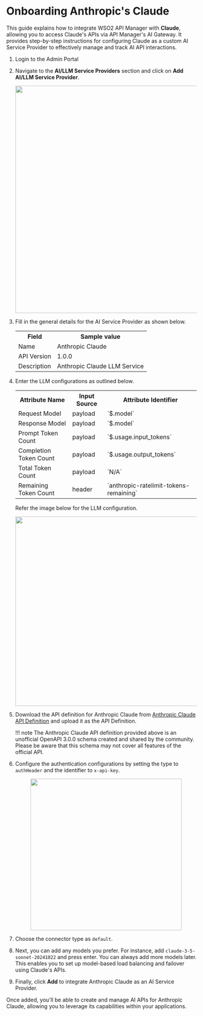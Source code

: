# Onboarding Anthropic's Claude

This guide explains how to integrate WSO2 API Manager with **Claude**, allowing you to access Claude's APIs via API Manager's AI Gateway. It provides step-by-step instructions for configuring Claude as a custom AI Service Provider to effectively manage and track AI API interactions.

1. Login to the Admin Portal
2. Navigate to the **AI/LLM Service Providers** section and click on **Add AI/LLM Service Provider**.

    <div style="text-align: center;">
        <a href="{{base_path}}/assets/img/learn/ai-gateway/custom-ai-vendor/add-anthropic-claude/add-ai-vendor.png">
            <img src="{{base_path}}/assets/img/learn/ai-gateway/custom-ai-vendor/add-anthropic-claude/add-ai-vendor.png" width="600" />
        </a>
    </div>

3. Fill in the general details for the AI Service Provider as shown below.
    
    <table>
    <colgroup>
    <col />
    <col />
    <col />
    </colgroup>
    <tbody>
    <tr>
    <th colspan="2">Field</th>
    <th>Sample value</th>
    </tr>
    <tr>
    <td colspan="2">Name</td>
    <td>Anthropic Claude</td>
    </tr>
    <tr>
    <td colspan="2">API Version</td>
    <td>1.0.0</td>
    </tr>
    <tr>
    <td colspan="2">Description</td>
    <td>Anthropic Claude LLM Service</td>
    </tr>
    </tbody>
    </table>


4. Enter the LLM configurations as outlined below.

    <table>
    <colgroup>
    <col />
    <col />
    <col />
    </colgroup>
    <tbody>
    <tr>
    <th colspan="2">Attribute Name</th>
    <th colspan="2">Input Source </th>
    <th colspan="2">Attribute Identifier </th>
    </tr>
    <tr>
    <td colspan="2">Request Model</td>
    <td colspan="2">payload</td>
    <td colspan="2">`$.model`</td>
    </tr>
    <tr>
    <td colspan="2">Response Model</td>
    <td colspan="2">payload</td>
    <td colspan="2">`$.model`</td>
    </tr>
    <tr>
    <td colspan="2">Prompt Token Count</td>
    <td colspan="2">payload</td>
    <td colspan="2">`$.usage.input_tokens`</td>
    </tr>
    <tr>
    <td colspan="2">Completion Token Count</td>
    <td colspan="2">payload</td>
    <td colspan="2">`$.usage.output_tokens`</td>
    </tr>
    <tr>
    <td colspan="2">Total Token Count</td>
    <td colspan="2">payload</td>
    <td colspan="2">`N/A`</td>
    </tr>
    <tr>
    <td colspan="2">Remaining Token Count</td>
    <td colspan="2">header</td>
    <td colspan="2">`anthropic-ratelimit-tokens-remaining`</td>
    </tr>
    </tbody>
    </table>

    Refer the image below for the LLM configuration.

    <div style="text-align: center;">
        <a href="{{base_path}}/assets/img/learn/ai-gateway/custom-ai-vendor/add-anthropic-claude/llm-configurations.png">
            <img src="{{base_path}}/assets/img/learn/ai-gateway/custom-ai-vendor/add-anthropic-claude/llm-configurations.png" width="500" />
        </a>
    </div>

5. Download the API definition for Anthropic Claude from [Anthropic Claude API Definition]({{base_path}}/assets/attachments/admin/custom-ai-vendors/add-anthropic-claude/claude-api.yaml) and upload it as the API Definition.

    !!! note
         The Anthropic Claude API definition provided above is an unofficial OpenAPI 3.0.0 schema created and shared by the community. Please be aware that this schema may not cover all features of the official API.

6. Configure the authentication configurations by setting the type to `authHeader` and the identifier to `x-api-key`.

    <div style="text-align: center;">
        <a href="{{base_path}}/assets/img/learn/ai-gateway/custom-ai-vendor/add-anthropic-claude/auth-header.png">
            <img src="{{base_path}}/assets/img/learn/ai-gateway/custom-ai-vendor/add-anthropic-claude/auth-header.png" width="400" />
        </a>
    </div>

7. Choose the connector type as `default`.

8. Next, you can add any models you prefer. For instance, add `claude-3-5-sonnet-20241022` and press enter. You can always add more models later. This enables you to set up model-based load balancing and failover using Claude's APIs.

9. Finally, click **Add** to integrate Anthropic Claude as an AI Service Provider.

Once added, you'll be able to create and manage AI APIs for Anthropic Claude, allowing you to leverage its capabilities within your applications.
